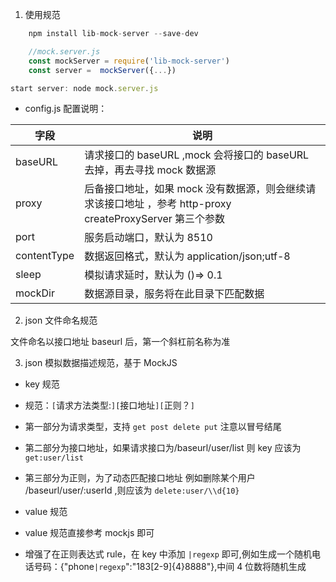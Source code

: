 1. 使用规范

```js
    npm install lib-mock-server --save-dev
```

```js
    //mock.server.js
    const mockServer = require('lib-mock-server')
    const server =  mockServer({...})
```

```js
start server: node mock.server.js
```

- config.js 配置说明：

| 字段        | 说明                                                                                                      |
| ----------- | --------------------------------------------------------------------------------------------------------- |
| baseURL     | 请求接口的 baseURL ,mock 会将接口的 baseURL 去掉，再去寻找 mock 数据源                                    |
| proxy       | 后备接口地址，如果 mock 没有数据源，则会继续请求该接口地址 ，参考 http-proxy createProxyServer 第三个参数 |
| port        | 服务启动端口，默认为 8510                                                                                 |
| contentType | 数据返回格式，默认为 application/json;utf-8                                                               |
| sleep       | 模拟请求延时，默认为 ()=> 0.1                                                                             |
| mockDir     | 数据源目录，服务将在此目录下匹配数据                                                                      |

2.  json 文件命名规范

文件命名以接口地址 baseurl 后，第一个斜杠前名称为准

3. json 模拟数据描述规范，基于 MockJS

- key 规范
- 规范：`[`请求方法类型:`][`接口地址`][`正则？`]`
- 第一部分为请求类型，支持 `get post delete put` 注意以冒号结尾
- 第二部分为接口地址，如果请求接口为/baseurl/user/list 则 key 应该为 `get:user/list`
- 第三部分为正则，为了动态匹配接口地址 例如删除某个用户 /baseurl/user/:userId ,则应该为 `delete:user/\\d{10}`
- value 规范

- value 规范直接参考 mockjs 即可
- 增强了在正则表达式 rule，在 key 中添加 `|regexp` 即可,例如生成一个随机电话号码：{"phone`|regexp`":"183[2-9]{4}8888"},中间 4 位数将随机生成
